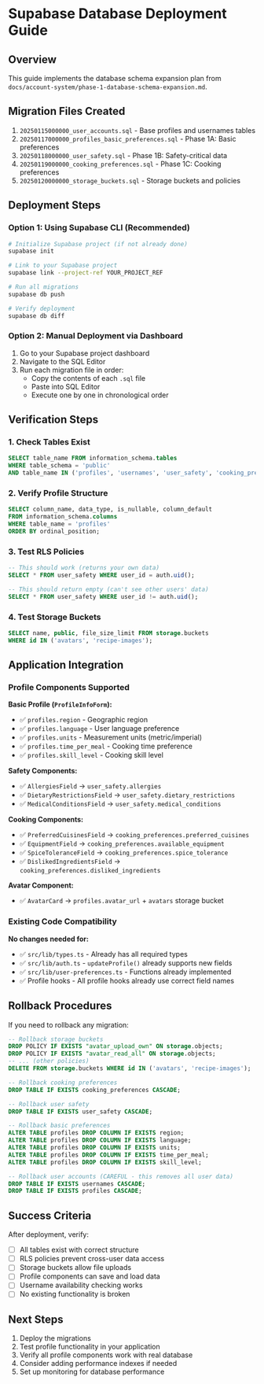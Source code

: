 # Supabase Database Deployment Guide

## Overview

This guide implements the database schema expansion plan from `docs/account-system/phase-1-database-schema-expansion.md`.

## Migration Files Created

1. `20250115000000_user_accounts.sql` - Base profiles and usernames tables
2. `20250117000000_profiles_basic_preferences.sql` - Phase 1A: Basic preferences
3. `20250118000000_user_safety.sql` - Phase 1B: Safety-critical data
4. `20250119000000_cooking_preferences.sql` - Phase 1C: Cooking preferences
5. `20250120000000_storage_buckets.sql` - Storage buckets and policies

## Deployment Steps

### Option 1: Using Supabase CLI (Recommended)

```bash
# Initialize Supabase project (if not already done)
supabase init

# Link to your Supabase project
supabase link --project-ref YOUR_PROJECT_REF

# Run all migrations
supabase db push

# Verify deployment
supabase db diff
```

### Option 2: Manual Deployment via Dashboard

1. Go to your Supabase project dashboard
2. Navigate to the SQL Editor
3. Run each migration file in order:
   - Copy the contents of each `.sql` file
   - Paste into SQL Editor
   - Execute one by one in chronological order

## Verification Steps

### 1. Check Tables Exist

```sql
SELECT table_name FROM information_schema.tables
WHERE table_schema = 'public'
AND table_name IN ('profiles', 'usernames', 'user_safety', 'cooking_preferences');
```

### 2. Verify Profile Structure

```sql
SELECT column_name, data_type, is_nullable, column_default
FROM information_schema.columns
WHERE table_name = 'profiles'
ORDER BY ordinal_position;
```

### 3. Test RLS Policies

```sql
-- This should work (returns your own data)
SELECT * FROM user_safety WHERE user_id = auth.uid();

-- This should return empty (can't see other users' data)
SELECT * FROM user_safety WHERE user_id != auth.uid();
```

### 4. Test Storage Buckets

```sql
SELECT name, public, file_size_limit FROM storage.buckets
WHERE id IN ('avatars', 'recipe-images');
```

## Application Integration

### Profile Components Supported

**Basic Profile (`ProfileInfoForm`):**

- ✅ `profiles.region` - Geographic region
- ✅ `profiles.language` - User language preference
- ✅ `profiles.units` - Measurement units (metric/imperial)
- ✅ `profiles.time_per_meal` - Cooking time preference
- ✅ `profiles.skill_level` - Cooking skill level

**Safety Components:**

- ✅ `AllergiesField` → `user_safety.allergies`
- ✅ `DietaryRestrictionsField` → `user_safety.dietary_restrictions`
- ✅ `MedicalConditionsField` → `user_safety.medical_conditions`

**Cooking Components:**

- ✅ `PreferredCuisinesField` → `cooking_preferences.preferred_cuisines`
- ✅ `EquipmentField` → `cooking_preferences.available_equipment`
- ✅ `SpiceToleranceField` → `cooking_preferences.spice_tolerance`
- ✅ `DislikedIngredientsField` → `cooking_preferences.disliked_ingredients`

**Avatar Component:**

- ✅ `AvatarCard` → `profiles.avatar_url` + `avatars` storage bucket

### Existing Code Compatibility

**No changes needed for:**

- ✅ `src/lib/types.ts` - Already has all required types
- ✅ `src/lib/auth.ts` - `updateProfile()` already supports new fields
- ✅ `src/lib/user-preferences.ts` - Functions already implemented
- ✅ Profile hooks - All profile hooks already use correct field names

## Rollback Procedures

If you need to rollback any migration:

```sql
-- Rollback storage buckets
DROP POLICY IF EXISTS "avatar_upload_own" ON storage.objects;
DROP POLICY IF EXISTS "avatar_read_all" ON storage.objects;
-- ... (other policies)
DELETE FROM storage.buckets WHERE id IN ('avatars', 'recipe-images');

-- Rollback cooking preferences
DROP TABLE IF EXISTS cooking_preferences CASCADE;

-- Rollback user safety
DROP TABLE IF EXISTS user_safety CASCADE;

-- Rollback basic preferences
ALTER TABLE profiles DROP COLUMN IF EXISTS region;
ALTER TABLE profiles DROP COLUMN IF EXISTS language;
ALTER TABLE profiles DROP COLUMN IF EXISTS units;
ALTER TABLE profiles DROP COLUMN IF EXISTS time_per_meal;
ALTER TABLE profiles DROP COLUMN IF EXISTS skill_level;

-- Rollback user accounts (CAREFUL - this removes all user data)
DROP TABLE IF EXISTS usernames CASCADE;
DROP TABLE IF EXISTS profiles CASCADE;
```

## Success Criteria

After deployment, verify:

- [ ] All tables exist with correct structure
- [ ] RLS policies prevent cross-user data access
- [ ] Storage buckets allow file uploads
- [ ] Profile components can save and load data
- [ ] Username availability checking works
- [ ] No existing functionality is broken

## Next Steps

1. Deploy the migrations
2. Test profile functionality in your application
3. Verify all profile components work with real database
4. Consider adding performance indexes if needed
5. Set up monitoring for database performance

